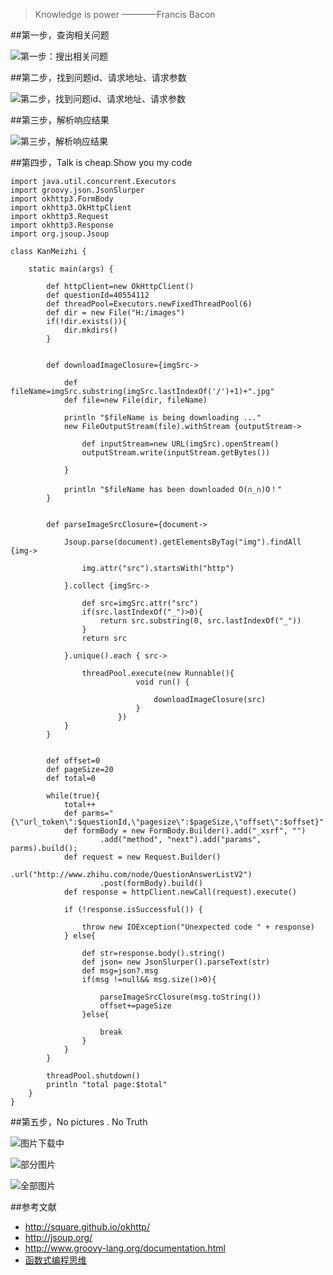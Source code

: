 >Knowledge is power                                ————Francis Bacon

##第一步，查询相关问题

![第一步：搜出相关问题](http://upload-images.jianshu.io/upload_images/1243238-4f9a4cb93eb368d5.png?imageMogr2/auto-orient/strip%7CimageView2/2/w/1240)

##第二步，找到问题id、请求地址、请求参数

![第二步，找到问题id、请求地址、请求参数](http://upload-images.jianshu.io/upload_images/1243238-1826042aed6ad902.png?imageMogr2/auto-orient/strip%7CimageView2/2/w/1240)

##第三步，解析响应结果

![第三步，解析响应结果](http://upload-images.jianshu.io/upload_images/1243238-b957d09fcc60ce52.png?imageMogr2/auto-orient/strip%7CimageView2/2/w/1240)

##第四步，Talk is cheap.Show you my code

```
import java.util.concurrent.Executors
import groovy.json.JsonSlurper
import okhttp3.FormBody
import okhttp3.OkHttpClient
import okhttp3.Request
import okhttp3.Response
import org.jsoup.Jsoup

class KanMeizhi {

	static main(args) {

		def httpClient=new OkHttpClient()
		def questionId=40554112
		def threadPool=Executors.newFixedThreadPool(6)
		def dir = new File("H:/images")
		if(!dir.exists()){
			dir.mkdirs()
		}


		def downloadImageClosure={imgSrc->
			
			def fileName=imgSrc.substring(imgSrc.lastIndexOf('/')+1)+".jpg"
			def file=new File(dir, fileName)
			
			println "$fileName is being downloading ..."
			new FileOutputStream(file).withStream {outputStream->	
						
			    def inputStream=new URL(imgSrc).openStream()
				outputStream.write(inputStream.getBytes())
				
			}

			println "$fileName has been downloaded O(∩_∩)O！"
		}


		def parseImageSrcClosure={document->

			Jsoup.parse(document).getElementsByTag("img").findAll {img->

				img.attr("src").startsWith("http")
				
			}.collect {imgSrc->

				def src=imgSrc.attr("src")
				if(src.lastIndexOf("_")>0){
					return src.substring(0, src.lastIndexOf("_"))
				}
				return src
				
			}.unique().each { src->

				threadPool.execute(new Runnable(){
							void run() {

								downloadImageClosure(src)
							}
						})
			}
		}


		def offset=0
		def pageSize=20
		def total=0

		while(true){
			total++
			def parms="{\"url_token\":$questionId,\"pagesize\":$pageSize,\"offset\":$offset}"
			def formBody = new FormBody.Builder().add("_xsrf", "")
					.add("method", "next").add("params", parms).build();
			def request = new Request.Builder()
					.url("http://www.zhihu.com/node/QuestionAnswerListV2")
					.post(formBody).build()
			def response = httpClient.newCall(request).execute()

			if (!response.isSuccessful()) {

				throw new IOException("Unexpected code " + response)
			} else{

				def str=response.body().string()
				def json= new JsonSlurper().parseText(str)
				def msg=json?.msg
				if(msg !=null&& msg.size()>0){

					parseImageSrcClosure(msg.toString())
					offset+=pageSize
				}else{

					break
				}
			}
		}

		threadPool.shutdown()
		println "total page:$total"
	}
}
```
##第五步，No pictures . No Truth

![图片下载中](http://upload-images.jianshu.io/upload_images/1243238-54a211d76f0326d1.PNG?imageMogr2/auto-orient/strip%7CimageView2/2/w/1240)

![部分图片](http://upload-images.jianshu.io/upload_images/1243238-d84453ecf7708e3f.PNG?imageMogr2/auto-orient/strip%7CimageView2/2/w/1240)

![全部图片](http://upload-images.jianshu.io/upload_images/1243238-1db70a0a8d4a8e20.PNG?imageMogr2/auto-orient/strip%7CimageView2/2/w/1240)

##参考文献

* http://square.github.io/okhttp/
* http://jsoup.org/
* http://www.groovy-lang.org/documentation.html
* [函数式编程思维](https://book.douban.com/subject/26587213/)
